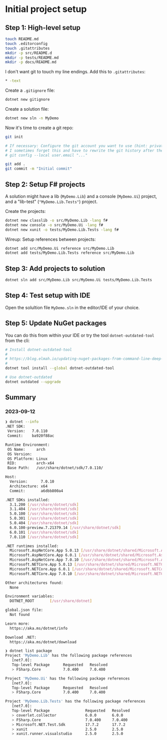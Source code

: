 # Initial project setup

## Step 1: High-level setup

```sh
touch README.md
touch .editorconfig
touch .gitattributes
mkdir -p src/README.d
mkdir -p tests/README.md
mkdir -p docs/README.md
```

I don't want git to touch my line endings. Add this to `.gitattributes`:

```sh
* -text
```

Create a `.gitignore` file:

```sh
dotnet new gitignore
```

Create a solution file:

```sh
dotnet new sln -n MyDemo
```

Now it's time to create a git repo:

```sh
git init

# If necessary: Configure the git account you want to use (hint: private vs work account)
# I sometimes forget this and have to rewrite the git history after the fact...
# git config --local user.email "..."

git add .
git commit -m "Initial commit"
```

## Step 2: Setup F# projects

A solution might have a lib (`MyDemo.Lib`) and a console (`MyDemo.Ui`) project, 
and a "lib-test" (`"MyDemo.Lib.Tests"`) project.

Create the projects:

```sh
dotnet new classlib -o src/MyDemo.Lib -lang f#
dotnet new console -o src/MyDemo.Ui -lang f#
dotnet new xunit -o tests/MyDemo.Lib.Tests -lang f#
```

Wireup: Setup references between projects:

```sh
dotnet add src/MyDemo.Ui reference src/MyDemo.Lib 
dotnet add tests/MyDemo.Lib.Tests reference src/MyDemo.Lib 
```

## Step 3: Add projects to solution

```sh
dotnet sln add src/MyDemo.Lib src/MyDemo.Ui tests/MyDemo.Lib.Tests
```

## Step 4: Test setup with IDE

Open the solultion file `MyDemo.sln` in the editor/IDE of your choice.

## Step 5: Update NuGet packages

You can do this from within your IDE or try the tool `dotnet-outdated-tool` from the cli:

```sh
# Install dotnet-outdated-tool
#
# https://blog.elmah.io/updating-nuget-packages-from-command-line-deep-dive/
#
dotnet tool install --global dotnet-outdated-tool

# Use dotnet-outdated
dotnet outdated --upgrade
```

## Summary

### 2023-09-12

```sh
❯ dotnet --info
.NET SDK:
 Version:   7.0.110
 Commit:    ba920f88ac

Runtime Environment:
 OS Name:     arch
 OS Version:
 OS Platform: Linux
 RID:         arch-x64
 Base Path:   /usr/share/dotnet/sdk/7.0.110/

Host:
  Version:      7.0.10
  Architecture: x64
  Commit:       a6dbb800a4

.NET SDKs installed:
  3.1.200 [/usr/share/dotnet/sdk]
  3.1.404 [/usr/share/dotnet/sdk]
  5.0.100 [/usr/share/dotnet/sdk]
  5.0.301 [/usr/share/dotnet/sdk]
  5.0.404 [/usr/share/dotnet/sdk]
  6.0.100-preview.7.21379.14 [/usr/share/dotnet/sdk]
  6.0.101 [/usr/share/dotnet/sdk]
  7.0.110 [/usr/share/dotnet/sdk]

.NET runtimes installed:
  Microsoft.AspNetCore.App 5.0.13 [/usr/share/dotnet/shared/Microsoft.AspNetCore.App]
  Microsoft.AspNetCore.App 6.0.1 [/usr/share/dotnet/shared/Microsoft.AspNetCore.App]
  Microsoft.AspNetCore.App 7.0.10 [/usr/share/dotnet/shared/Microsoft.AspNetCore.App]
  Microsoft.NETCore.App 5.0.13 [/usr/share/dotnet/shared/Microsoft.NETCore.App]
  Microsoft.NETCore.App 6.0.1 [/usr/share/dotnet/shared/Microsoft.NETCore.App]
  Microsoft.NETCore.App 7.0.10 [/usr/share/dotnet/shared/Microsoft.NETCore.App]

Other architectures found:
  None

Environment variables:
  DOTNET_ROOT       [/usr/share/dotnet]

global.json file:
  Not found

Learn more:
  https://aka.ms/dotnet/info

Download .NET:
  https://aka.ms/dotnet/download
```

```sh
❯ dotnet list package
Project 'MyDemo.Lib' has the following package references
   [net7.0]:
   Top-level Package      Requested   Resolved
   > FSharp.Core          7.0.400     7.0.400

Project 'MyDemo.Ui' has the following package references
   [net7.0]:
   Top-level Package      Requested   Resolved
   > FSharp.Core          7.0.400     7.0.400

Project 'MyDemo.Lib.Tests' has the following package references
   [net7.0]:
   Top-level Package                Requested   Resolved
   > coverlet.collector             6.0.0       6.0.0
   > FSharp.Core                    7.0.400     7.0.400
   > Microsoft.NET.Test.Sdk         17.7.2      17.7.2
   > xunit                          2.5.0       2.5.0
   > xunit.runner.visualstudio      2.5.0       2.5.0
```

